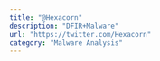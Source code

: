 ```yaml
---
title: "@Hexacorn"
description: "DFIR+Malware"
url: "https://twitter.com/Hexacorn"
category: "Malware Analysis"
---
```

